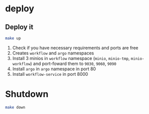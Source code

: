 # deploy

## Deploy it
```bash
make up
```
1. Check if you have necessary requirements and ports are free
2. Creates `workflow` and `argo` namespaces
3. Install 3 minios in `workflow` namespace (`minio`, `minio-tmp`, `minio-workflow`) and port-foward them to `9030`, `9060`, `9090`
4. Install `argo` in `argo` namespace in port 80
5. Install `workflow-service` in port 8000

# Shutdown
```bash
make down
```
